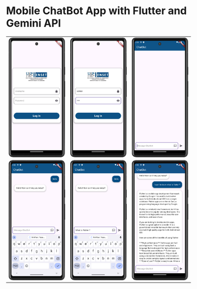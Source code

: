 

<h1>Mobile ChatBot App with Flutter and Gemini API</h1>
<table>
    <tr>
        <td>
            <img src="screenshots/login_page.png">
        </td>
        <td>
            <img src="screenshots/login_page2.png">
        </td>
        <td>
            <img src="screenshots/chatbot_page.png">
        </td>
    </tr>
    <tr>
        <td>
            <img src="screenshots/chatbot_page2.png">
        </td>
        <td>
            <img src="screenshots/chatbot_page3.png">
        </td>
        <td>
            <img src="screenshots/chatbot_page4.png">
        </td>
    </tr>
</table>



